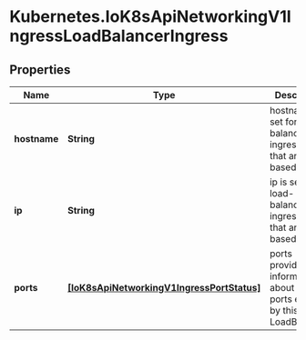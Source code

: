 # Kubernetes.IoK8sApiNetworkingV1IngressLoadBalancerIngress

## Properties

Name | Type | Description | Notes
------------ | ------------- | ------------- | -------------
**hostname** | **String** | hostname is set for load-balancer ingress points that are DNS based. | [optional] 
**ip** | **String** | ip is set for load-balancer ingress points that are IP based. | [optional] 
**ports** | [**[IoK8sApiNetworkingV1IngressPortStatus]**](IoK8sApiNetworkingV1IngressPortStatus.md) | ports provides information about the ports exposed by this LoadBalancer. | [optional] 


